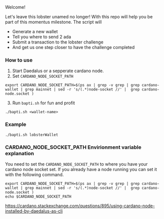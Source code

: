 Welcome! 

Let's leave this lobster unamed no longer! 
With this repo will help you be part of this momentus milestone. 
The script will

* Generate a new wallet
* Tell you where to send 2 ada
* Submit a transaction to the lobster challenge
* And get us one step closer to have the challenge completed

### How to use

1. Start Daedalus or a sepperate cardano node.
2. Set `CARDANO_NODE_SOCKET_PATH`
```
export CARDANO_NODE_SOCKET_PATH=$(ps ax | grep -v grep | grep cardano-wallet | grep mainnet | sed -r 's/(.*)node-socket //' |  grep cardano-node.socket )
```

3. Run `bapti.sh` for fun and profit

```
./bapti.sh <wallet-name>
```

### Example

```
./bapti.sh lobsterWallet
```


### CARDANO_NODE_SOCKET_PATH Envirionment variable explanation

You need to set the `CARDANO_NODE_SOCKET_PATH` to where you have your cardano node socket set. 
If you already have a node running you can set it with the following command. 

```
export CARDANO_NODE_SOCKET_PATH=$(ps ax | grep -v grep | grep cardano-wallet | grep mainnet | sed -r 's/(.*)node-socket //' |  grep cardano-node.socket )
echo $CARDANO_NODE_SOCKET_PATH
```

https://cardano.stackexchange.com/questions/895/using-cardano-node-installed-by-daedalus-as-cli



